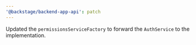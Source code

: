 ```yaml
---
'@backstage/backend-app-api': patch
---
```


Updated the `permissionsServiceFactory` to forward the `AuthService` to the implementation.
